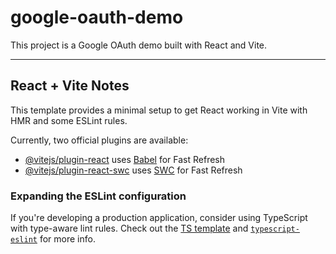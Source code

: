 # google-oauth-demo

This project is a Google OAuth demo built with React and Vite.

---

## React + Vite Notes

This template provides a minimal setup to get React working in Vite with HMR and some ESLint rules.

Currently, two official plugins are available:

- [@vitejs/plugin-react](https://github.com/vitejs/vite-plugin-react/blob/main/packages/plugin-react) uses [Babel](https://babeljs.io/) for Fast Refresh  
- [@vitejs/plugin-react-swc](https://github.com/vitejs/vite-plugin-react/blob/main/packages/plugin-react-swc) uses [SWC](https://swc.rs/) for Fast Refresh

### Expanding the ESLint configuration

If you're developing a production application, consider using TypeScript with type-aware lint rules. Check out the [TS template](https://github.com/vitejs/vite/tree/main/packages/create-vite/template-react-ts) and [`typescript-eslint`](https://typescript-eslint.io) for more info.

